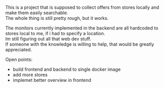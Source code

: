 This is a project that is supposed to collect offers from stores locally and make them easily searchable. \
The whole thing is still pretty rough, but it works.

The monitors currently implemented in the backend are all hardcoded to stores local to me, if i had to specify a location. \
Im still figuring out all that web dev stuff. \
If someone with the knowledge is willing to help, that would be greatly appreciated.

Open points:
- build frontend and backend to single docker image
- add more stores
- implemet better overview in frontend
